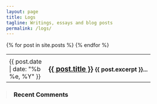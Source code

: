 ```yaml
---
layout: page
title: Logs
tagline: Writings, essays and blog posts
permalink: /logs/
---
```


<div class="row">
  <div class="span7">
    <table class="table table-striped table-condensed">
      <tbody>
      {% for post in site.posts %}
        <tr>
          <td style="padding-top: 8px; width: 90px;">
<span class="label label-info">{{ post.date | date: "%b %e, %Y" }}</span>
          </td>
          <td><h3><a href="{{ post.url }}">{{ post.title }}</a> <small>{{ post.excerpt }}...</small></h3></td>
        </tr>
      {% endfor %}
      </tbody>
    </table>
  </div>
  <div class="span3" style="margin-left: 0; padding-left: 19px;border-left: 1px solid #eee;">
    <div id="recentcomments" class="dsq-widget"><h3 class="dsq-widget-title">Recent Comments</h3><script type="text/javascript" src="http://yadavium.disqus.com/recent_comments_widget.js?num_items=5&hide_avatars=0&avatar_size=32&excerpt_length=128"></script></div>
  </div>
</div>


